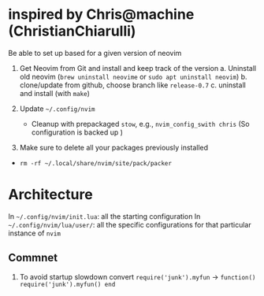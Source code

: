 # inspired by Chris@machine (ChristianChiarulli)
Be able to set up based for a given version of neovim

1. Get Neovim from Git and install and keep track of the version
	a. Uninstall old neovim (`brew uninstall neovime` or `sudo apt uninstall neovim`)
	b. clone/update from github, choose branch like `release-0.7`
	c. uninstall and install (with `make`)

2. Update `~/.config/nvim`
	* Cleanup with prepackaged `stow`, e.g., `nvim_config_swith chris`
	(So configuration is backed up )

3. Make sure to delete all your packages previously installed
  * `rm -rf ~/.local/share/nvim/site/pack/packer`

# Architecture
In `~/.config/nvim/init.lua`: all the starting configuration
In `~/.config/nvim/lua/user/`: all the specific configurations for that particular instance of `nvim`

## Commnet
1. To avoid startup slowdown convert 
`require('junk').myfun` -> `function() require('junk').myfun() end`





